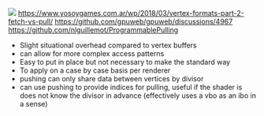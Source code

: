 ![](https://www.youtube.com/watch?v=kVqFMKF1YcQ)
https://www.yosoygames.com.ar/wp/2018/03/vertex-formats-part-2-fetch-vs-pull/
https://github.com/gpuweb/gpuweb/discussions/4967
https://github.com/nlguillemot/ProgrammablePulling

- Slight situational overhead compared to vertex buffers
- can allow for more complex access patterns
- Easy to put in place but not necessary to make the standard way
- To apply on a case by case basis per renderer
- pushing can only share data between vertices by divisor
- can use pushing to provide indices for pulling, useful if the shader is does not know the divisor in advance (effectively uses a vbo as an ibo in a sense)

